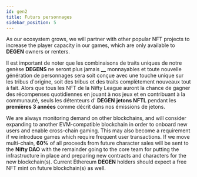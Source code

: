 ```yaml
---
id: gen2
title: Futurs personnages
sidebar_position: 5
---
```


As our ecosystem grows, we will partner with other popular NFT projects to increase the player capacity in our games, which are only available to **DEGEN** owners or renters.

Il est important de noter que les combinaisons de traits uniques de notre genèse **DEGENS** ne seront plus jamais **__** monnayables et toute nouvelle génération de personnages sera soit conçue avec une touche unique sur les tribus d'origine, soit des tribus et des traits complètement nouveaux tout à fait. Alors que tous les NFT de la Nifty League auront la chance de gagner des récompenses quotidiennes en jouant à nos jeux et en contribuant à la communauté, seuls les détenteurs d' **DEGEN** **jetons NFTL** pendant les **premières 3 années** comme décrit dans nos émissions de jetons.

We are always monitoring demand on other blockchains, and will consider expanding to another EVM-compatible blockchain in order to onboard new users and enable cross-chain gaming. This may also become a requirement if we introduce games which require frequent user transactions. If we move multi-chain, **60%** of all proceeds from future character sales will be sent to the **Nifty DAO** with the remainder going to the core team for putting the infrastructure in place and preparing new contracts and characters for the new blockchain(s). Current Ethereum **DEGEN** holders should expect a free NFT mint on future blockchain(s) as well.

